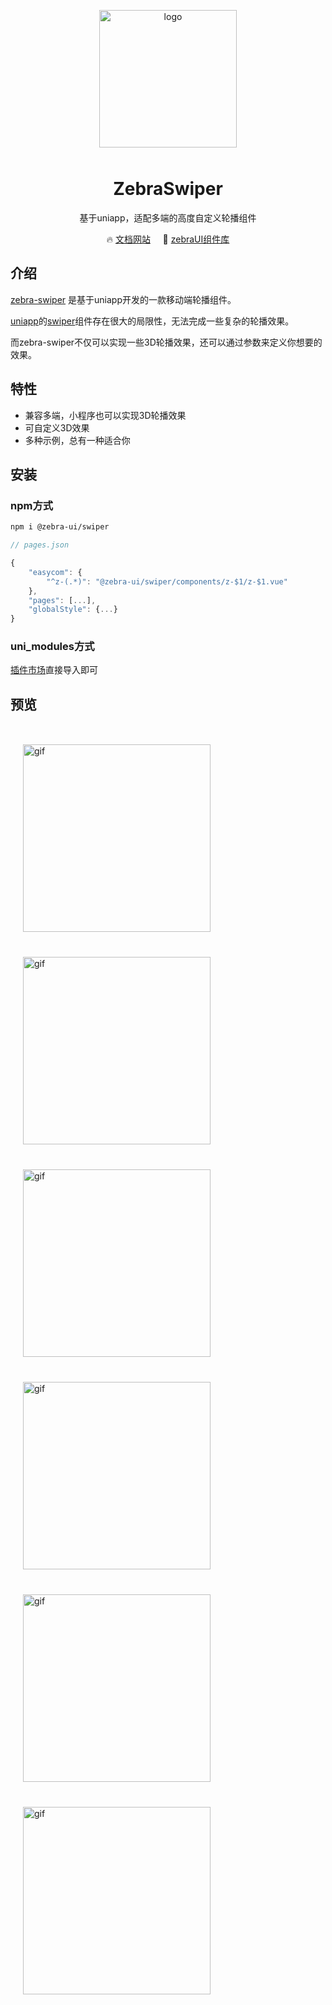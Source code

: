 <p align="center">
	<img alt="logo" src="https://assets-1256020106.cos.ap-beijing.myqcloud.com/zebra-swiper/logo.png" width="220" style="margin-bottom: 10px;">
</p>

<h1 align="center">ZebraSwiper</h1>

<p align="center">基于uniapp，适配多端的高度自定义轮播组件</p>

<p align="center">
	🔥 <a href="https://swiper.zebraui.com/">文档网站</a>
	&nbsp;
	&nbsp;
	🚀 <a href="https://zebraui.com/" target="_blank">zebraUI组件库</a>
</p>

## 介绍

[zebra-swiper](https://github.com/zebra-ui/zebra-uniapp-swiper) 是基于uniapp开发的一款移动端轮播组件。

[uniapp](https://uniapp.dcloud.io/README)的[swiper](https://uniapp.dcloud.io/component/swiper)组件存在很大的局限性，无法完成一些复杂的轮播效果。

而zebra-swiper不仅可以实现一些3D轮播效果，还可以通过参数来定义你想要的效果。

## 特性

- 兼容多端，小程序也可以实现3D轮播效果
- 可自定义3D效果
- 多种示例，总有一种适合你

## 安装

### npm方式

```bash
npm i @zebra-ui/swiper
```

```js
// pages.json

{
	"easycom": {
		"^z-(.*)": "@zebra-ui/swiper/components/z-$1/z-$1.vue"
	},
	"pages": [...],
	"globalStyle": {...}
}
```

### uni_modules方式

[插件市场](https://ext.dcloud.net.cn/)直接导入即可


## 预览
<div style="display:flex;flex-wrap:wrap;margin-top:30px;">
 <img alt="gif" src="https://assets-1256020106.cos.ap-beijing.myqcloud.com/zebra-swiper/gif/gif1.gif" width="300" style="margin:20px;" />
 <img alt="gif" src="https://assets-1256020106.cos.ap-beijing.myqcloud.com/zebra-swiper/gif/gif2.gif" width="300" style="margin:20px;" />
 <img alt="gif" src="https://assets-1256020106.cos.ap-beijing.myqcloud.com/zebra-swiper/gif/gif3.gif" width="300" style="margin:20px;" />
 <img alt="gif" src="https://assets-1256020106.cos.ap-beijing.myqcloud.com/zebra-swiper/gif/gif4.gif" width="300" style="margin:20px;" />
 <img alt="gif" src="https://assets-1256020106.cos.ap-beijing.myqcloud.com/zebra-swiper/gif/gif5.gif" width="300" style="margin:20px;" />
 <img alt="gif" src="https://assets-1256020106.cos.ap-beijing.myqcloud.com/zebra-swiper/gif/gif6.gif" width="300" style="margin:20px;" />
</div>
